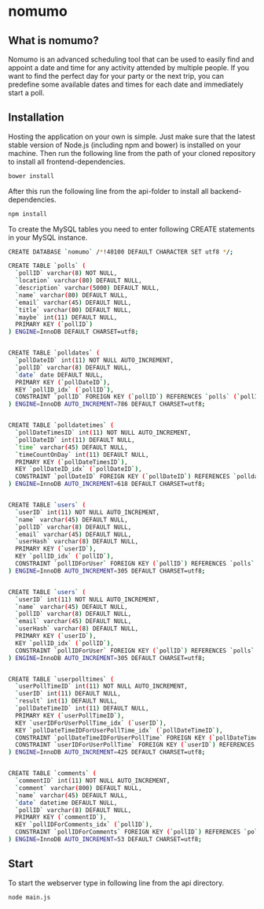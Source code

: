 # nomumo

## What is nomumo?
Nomumo is an advanced scheduling tool that can be used to easily find and appoint a date and time for any activity attended by multiple people. If you want to find the perfect day for your party or the next trip, you can predefine some available dates and times for each date and immediately start a poll. 

## Installation
Hosting the application on your own is simple. Just make sure that the latest stable version of Node.js (including npm and bower) is installed on your machine.
Then run the following line from the path of your cloned repository to install all frontend-dependencies. 
```bash
bower install
```

After this run the following line from the api-folder to install all backend-dependencies.
```bash
npm install
```

To create the MySQL tables you need to enter following CREATE statements in your MySQL instance.
```bash
CREATE DATABASE `nomumo` /*!40100 DEFAULT CHARACTER SET utf8 */;

CREATE TABLE `polls` (
  `pollID` varchar(8) NOT NULL,
  `location` varchar(80) DEFAULT NULL,
  `description` varchar(5000) DEFAULT NULL,
  `name` varchar(80) DEFAULT NULL,
  `email` varchar(45) DEFAULT NULL,
  `title` varchar(80) DEFAULT NULL,
  `maybe` int(11) DEFAULT NULL,
  PRIMARY KEY (`pollID`)
) ENGINE=InnoDB DEFAULT CHARSET=utf8;


CREATE TABLE `polldates` (
  `pollDateID` int(11) NOT NULL AUTO_INCREMENT,
  `pollID` varchar(8) DEFAULT NULL,
  `date` date DEFAULT NULL,
  PRIMARY KEY (`pollDateID`),
  KEY `pollID_idx` (`pollID`),
  CONSTRAINT `pollID` FOREIGN KEY (`pollID`) REFERENCES `polls` (`pollID`) ON DELETE NO ACTION ON UPDATE NO ACTION
) ENGINE=InnoDB AUTO_INCREMENT=786 DEFAULT CHARSET=utf8;


CREATE TABLE `polldatetimes` (
  `pollDateTimesID` int(11) NOT NULL AUTO_INCREMENT,
  `pollDateID` int(11) DEFAULT NULL,
  `time` varchar(45) DEFAULT NULL,
  `timeCountOnDay` int(11) DEFAULT NULL,
  PRIMARY KEY (`pollDateTimesID`),
  KEY `pollDateID_idx` (`pollDateID`),
  CONSTRAINT `pollDateID` FOREIGN KEY (`pollDateID`) REFERENCES `polldates` (`pollDateID`) ON DELETE NO ACTION ON UPDATE NO ACTION
) ENGINE=InnoDB AUTO_INCREMENT=618 DEFAULT CHARSET=utf8;


CREATE TABLE `users` (
  `userID` int(11) NOT NULL AUTO_INCREMENT,
  `name` varchar(45) DEFAULT NULL,
  `pollID` varchar(8) DEFAULT NULL,
  `email` varchar(45) DEFAULT NULL,
  `userHash` varchar(8) DEFAULT NULL,
  PRIMARY KEY (`userID`),
  KEY `pollID_idx` (`pollID`),
  CONSTRAINT `pollIDForUser` FOREIGN KEY (`pollID`) REFERENCES `polls` (`pollID`) ON DELETE NO ACTION ON UPDATE NO ACTION
) ENGINE=InnoDB AUTO_INCREMENT=305 DEFAULT CHARSET=utf8;


CREATE TABLE `users` (
  `userID` int(11) NOT NULL AUTO_INCREMENT,
  `name` varchar(45) DEFAULT NULL,
  `pollID` varchar(8) DEFAULT NULL,
  `email` varchar(45) DEFAULT NULL,
  `userHash` varchar(8) DEFAULT NULL,
  PRIMARY KEY (`userID`),
  KEY `pollID_idx` (`pollID`),
  CONSTRAINT `pollIDForUser` FOREIGN KEY (`pollID`) REFERENCES `polls` (`pollID`) ON DELETE NO ACTION ON UPDATE NO ACTION
) ENGINE=InnoDB AUTO_INCREMENT=305 DEFAULT CHARSET=utf8;


CREATE TABLE `userpolltimes` (
  `userPollTimeID` int(11) NOT NULL AUTO_INCREMENT,
  `userID` int(11) DEFAULT NULL,
  `result` int(1) DEFAULT NULL,
  `pollDateTimeID` int(11) DEFAULT NULL,
  PRIMARY KEY (`userPollTimeID`),
  KEY `userIDForUserPollTime_idx` (`userID`),
  KEY `pollDateTimeIDForUserPollTime_idx` (`pollDateTimeID`),
  CONSTRAINT `pollDateTimeIDForUserPollTime` FOREIGN KEY (`pollDateTimeID`) REFERENCES `polldatetimes` (`pollDateTimesID`) ON DELETE NO ACTION ON UPDATE NO ACTION,
  CONSTRAINT `userIDForUserPollTime` FOREIGN KEY (`userID`) REFERENCES `users` (`userID`) ON DELETE NO ACTION ON UPDATE NO ACTION
) ENGINE=InnoDB AUTO_INCREMENT=425 DEFAULT CHARSET=utf8;


CREATE TABLE `comments` (
  `commentID` int(11) NOT NULL AUTO_INCREMENT,
  `comment` varchar(800) DEFAULT NULL,
  `name` varchar(45) DEFAULT NULL,
  `date` datetime DEFAULT NULL,
  `pollID` varchar(8) DEFAULT NULL,
  PRIMARY KEY (`commentID`),
  KEY `pollIDForComments_idx` (`pollID`),
  CONSTRAINT `pollIDForComments` FOREIGN KEY (`pollID`) REFERENCES `polls` (`pollID`) ON DELETE NO ACTION ON UPDATE NO ACTION
) ENGINE=InnoDB AUTO_INCREMENT=53 DEFAULT CHARSET=utf8;
```


## Start
To start the webserver type in following line from the api directory.
```bash
node main.js
```
